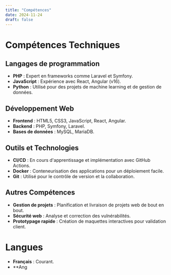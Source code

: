 ```yaml
---
title: "Compétences"
date: 2024-11-24
draft: false
---
```


# Compétences Techniques

## Langages de programmation
- **PHP** : Expert en frameworks comme Laravel et Symfony.
- **JavaScript** : Expérience avec React, Angular (v16).
- **Python** : Utilisé pour des projets de machine learning et de gestion de données.

## Développement Web
- **Frontend** : HTML5, CSS3, JavaScript, React, Angular.
- **Backend** : PHP, Symfony, Laravel.
- **Bases de données** : MySQL, MariaDB.

## Outils et Technologies
- **CI/CD** : En cours d'apprentissage et implémentation avec GitHub Actions.
- **Docker** : Conteneurisation des applications pour un déploiement facile.
- **Git** : Utilisé pour le contrôle de version et la collaboration.

## Autres Compétences
- **Gestion de projets** : Planification et livraison de projets web de bout en bout.
- **Sécurité web** : Analyse et correction des vulnérabilités.
- **Prototypage rapide** : Création de maquettes interactives pour validation client.

# Langues
- **Français** : Courant.
- **Ang
